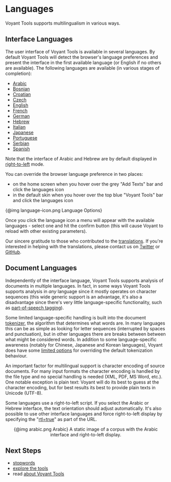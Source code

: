 # Languages

Voyant Tools supports multilingualism in various ways.

## Interface Languages

The user interface of Voyant Tools is available in several languages. By default Voyant Tools will detect the browser's language preferences and present the interface in the first available language (or English if no others are available). The following languages are available (in various stages of completion):

* [Arabic](../?lang=ar)
* [Bosnian](../?lang=bs)
* [Croatian](../?lang=hr)
* [Czech](../?lang=cz)
* [English](../?lang=en)
* [French](../?lang=fr)
* [German](../?lang=de)
* [Hebrew](../?lang=he)
* [Italian](../?lang=it)
* [Japanese](../?lang=ja)
* [Portuguese](../?lang=pt)
* [Serbian](../?lang=sr)
* [Spanish](../?lang=es)

Note that the interface of Arabic and Hebrew are by default displayed in [right-to-left](https://en.wikipedia.org/wiki/Right-to-left) mode.

You can override the browser language preference in two places:

* on the home screen when you hover over the grey "Add Texts" bar and click the languages icon
* in the default skin when you hover over the top blue "Voyant Tools" bar and click the languages icon

{@img language-icon.png Language Options}

Once you click the language icon a menu will appear with the available languages - select one and hit the confirm button (this will cause Voyant to reload with other existing parameters).

Our sincere gratitude to those who contributed to the [translations](#!/guide/about-section-translations). If you're interested in helping with the translations, please contact us on [Twitter](https://twitter.com/voyanttools) or [GitHub](https://github.com/sgsinclair/Voyant).

## Document Languages

Independently of the interface language, Voyant Tools supports analysis of documents in multiple languages. In fact, in some ways Voyant Tools supports analysis in _any_ language since it mostly operates on character sequences (this wide generic support is an advantage, it's also a disadvantage since there's very little language-specific functionality, such as [part-of-speech tagging](https://en.wikipedia.org/wiki/Part-of-speech_tagging)).

Some limited language-specific handling is built into the document [tokenizer](https://en.wikipedia.org/wiki/Tokenization_(lexical_analysis)), the algorithm that determines what words are. In many languages this can be as simple as looking for letter sequences (interrupted by spaces and punctuation), but in other languages there are breaks between between what might be considered words. In addition to some language-specific awareness (notably for Chinese, Japanese and Korean languages), Voyant does have some [limited options](#!/guide/corpuscreator-section-tokenization) for overriding the default tokenization behaviour. 

An important factor for multilingual support is character encoding of source documents. For many input formats the character encoding is handled by the file type and no special handling is needed (XML, PDF, MS Word, etc.). One notable exception is plain text: Voyant will do its best to guess at the character encoding, but for best results its best to provide plain texts in Unicode (UTF-8).

Some languages use a right-to-left script. If you select the Arabic or Hebrew interface, the text orientation should adjust automatically. It's also possible to use other interface languages and force right-to-left display by specifying the "[rtl=true](../?rtl=true)" as part of the URL.

<div style="text-align: center">
{@img arabic.png Arabic}
A static image of a corpus with the Arabic interface and right-to-left display.
</div>

## Next Steps

* [stopwords](#!/guide/stopwords)
* [explore the tools](#!/guide/tools)
* read [about Voyant Tools](#!/guide/about)